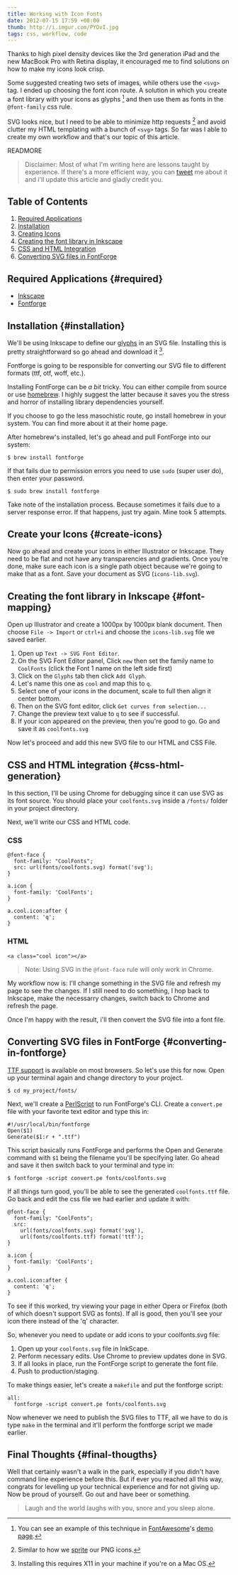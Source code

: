 ```yaml
---
title: Working with Icon Fonts
date: 2012-07-15 17:59 +08:00
thumb: http://i.imgur.com/PYDvI.jpg
tags: css, workflow, code
---
```

Thanks to high pixel density devices like the 3rd generation iPad and the new MacBook Pro with Retina display, it encouraged me to find solutions on how to make my icons look crisp.

Some suggested creating two sets of images, while others use the `<svg>` tag. I ended up choosing the font icon route. A solution in which you create a font library with your icons as glyphs [^1] and then use them as fonts in the `@font-family` css rule.

SVG looks nice, but I need to be able to minimize http requests [^foot] and avoid clutter my HTML templating with a bunch of `<svg>` tags. So far was I able to create my own workflow and that's our topic of this article.

[^1]: You can see an example of this technique in [FontAwesome](https://github.com/FortAwesome/Font-Awesome)'s [demo page](http://fortawesome.github.com/Font-Awesome/).
[^foot]: Similar to how we [sprite](http://www.w3schools.com/css/css_image_sprites.asp) our PNG icons.

READMORE

> Disclaimer: Most of what I'm writing here are lessons taught by experience. If there's a more efficient way, you can [tweet](http://twitter.com/jamesflorentino) me about it and i'll update this article and gladly credit you.

Table of Contents
-----------------

1. [Required Applications](#required)
2. [Installation](#installation)
3. [Creating Icons](#create-icons)
4. [Creating the font library in Inkscape](#font-mapping)
5. [CSS and HTML Integration](#css-html-generation)
6. [Converting SVG files in FontForge](#converting-in-fontforge)

Required Applications {#required}
---------------------------------

* [Inkscape](http://inkscape.org/)
* [Fontforge](http://fontforge.sourceforge.net/)

Installation {#installation}
----------------------------

We'll be using Inkscape to define our [glyphs](http://en.wikipedia.org/wiki/Glyph) in an SVG file. Installing this is pretty straightforward so go ahead and download it [^note].

[^note]: Installing this requires X11 in your machine if you're on a Mac OS.

Fontforge is going to be responsible for converting our SVG file to different formats (ttf, otf, woff, etc.). 

Installing FontForge can be _a bit_ tricky. You can either compile from source or use [homebrew](http://mxcl.github.com/homebrew/). I highly suggest the latter because it saves you the stress and horror of installing library dependencies yourself.

If you choose to go the less masochistic route, go install homebrew in your system. You can find more about it at their home page.

After homebrew's installed, let's go ahead and pull FontForge into our system:

    $ brew install fontforge

If that fails due to permission errors you need to use `sudo` (super user do), then enter your password.

    $ sudo brew install fontforge

Take note of the installation process. Because sometimes it fails due to a server response error. If that happens, just try again. Mine took 5 attempts.

Create your Icons {#create-icons}
---------------------------------

Now go ahead and create your icons in either Illustrator or Inkscape. They need to be flat and not have any transparencies and gradients. Once you're done, make sure each icon is a single path object because we're going to make that as a font. Save your document as SVG (`icons-lib.svg`).

Creating the font library in Inkscape {#font-mapping}
-----------------------------------------------------

Open up Illustrator and create a 1000px by 1000px blank document. Then choose `File -> Import` or `ctrl+i` and choose the `icons-lib.svg` file we saved earlier.

1. Open up `Text -> SVG Font Editor`.
2. On the SVG Font Editor panel, Click `new` then set the family name to `CoolFonts` (click the Font 1 name on the left side first)
3. Click on the `Glyphs` tab then click `Add Glyph`.
4. Let's name this one as `cool` and map this to `q`.
5. Select one of your icons in the document, scale to full then align it center bottom.
6. Then on the SVG font editor, click `Get curves from selection...`
7. Change the preview text value to `q` to see if successful.
8. If your icon appeared on the preview, then you're good to go. Go and save it as `coolfonts.svg`

Now let's proceed and add this new SVG file to our HTML and CSS File.

CSS and HTML integration {#css-html-generation}
-----------------------------------------------

In this section, I'll be using Chrome for debugging since it can use SVG as its font source. You should place your `coolfonts.svg` inside a `/fonts/` folder in your project directory.

Next, we'll write our CSS and HTML code.

### CSS

    @font-face {
      font-family: "CoolFonts";
      src: url(fonts/coolfonts.svg) format('svg'); 
    }

    a.icon {
      font-family: 'CoolFonts';
    }

    a.cool.icon:after {
      content: 'q';
    }

### HTML

    <a class="cool icon"></a>

> Note: Using SVG in the `@font-face` rule will only work in Chrome.


My workflow now is: I'll change something in the SVG file and refresh my page to see the changes. If I still need to do something, I hop back to Inkscape, make the necessarry changes, switch back to Chrome and refresh the page.

Once I'm happy with the result, i'll then convert the SVG file into a font file.

Converting SVG files in FontForge {#converting-in-fontforge}
------------------------------------------------------------

[TTF support](http://caniuse.com/#search=ttf) is available on most browsers. So let's use this for now. Open up your terminal again and change directory to your project.

    $ cd my_project/fonts/

Next, we'll create a [PerlScript](http://en.wikipedia.org/wiki/PerlScript) to run FontForge's CLI. Create a `convert.pe` file with your favorite text editor and type this in:

    #!/usr/local/bin/fontforge
    Open($1)
    Generate($1:r + ".ttf")

This script basically runs FontForge and performs the Open and Generate command with `$1` being the filename you'll be specifying later. Go ahead and save it then switch back to your terminal and type in:

    $ fontforge -script convert.pe fonts/coolfonts.svg

If all things turn good, you'll be able to see the generated `coolfonts.ttf` file. Go back and edit the css file we had earlier and update it with:

    @font-face {
      font-family: "CoolFonts";
      src:
        url(fonts/coolfonts.svg) format('svg'),
        url(fonts/coolfonts.ttf) format('ttf');
    }

    a.icon {
      font-family: 'CoolFonts';
    }

    a.cool.icon:after {
      content: 'q';
    }

To see if this worked, try viewing your page in either Opera or Firefox (both of which doesn't support SVG as fonts). If all is good, then you'll see your icon there instead of the 'q' character.

So, whenever you need to update or add icons to your coolfonts.svg file:

1. Open up your `coolfonts.svg` file in InkScape.
2. Perform necessary edits. Use Chrome to preview updates done in SVG.
3. If all looks in place, run the FontForge script to generate the font file.
4. Push to production/staging.

To make things easier, let's create a `makefile` and put the fontforge script:

    all:
      fontforge -script convert.pe fonts/coolfonts.svg

Now whenever we need to publish the SVG files to TTF, all we have to do is type `make` in the terminal and it'll perform the fontforge script we made earlier.

Final Thoughts {#final-thougths}
--------------------------------

Well that certainly wasn't a walk in the park, especially if you didn't have command line experience before this. But if ever you reached all this way, congrats for levelling up your technical experience and for not giving up. Now be proud of yourself. Go out and have beer or something.

> Laugh and the world laughs with you, snore and you sleep alone.
